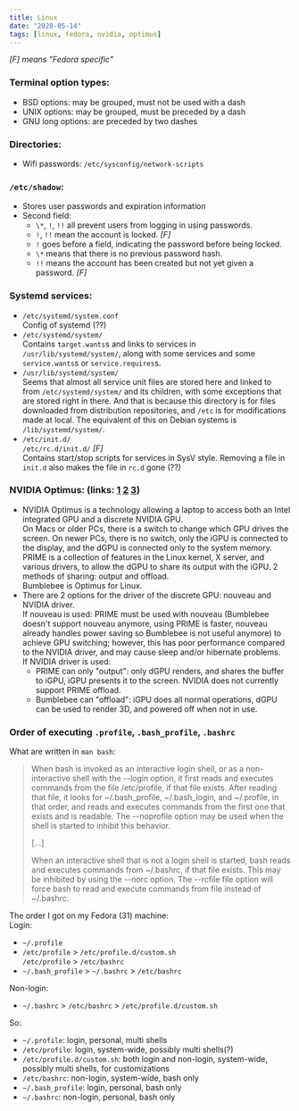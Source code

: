 ```yaml
---
title: Linux
date: "2020-05-14"
tags: [linux, fedora, nvidia, optimus]
---
```


_[F] means "Fedora specific"_

### Terminal option types:
- BSD options: may be grouped, must not be used with a dash
- UNIX options: may be grouped, must be preceded by a dash
- GNU long options: are preceded by two dashes

### Directories:
- Wifi passwords: `/etc/sysconfig/network-scripts`

### `/etc/shadow`:
- Stores user passwords and expiration information
- Second field:
    - `\*`, `!`, `!!` all prevent users from logging in using passwords.
    - `!`, `!!` mean the account is locked. _[F]_
    - `!` goes before a field, indicating the password before being locked.
    - `\*` means that there is no previous password hash.
    - `!!` means the account has been created but not yet given a password. _[F]_

### Systemd services:
- `/etc/systemd/system.conf`  
Config of systemd (??)
- `/etc/systemd/system/`  
Contains `target.wants`s and links to services in `/usr/lib/systemd/system/`, along with some services and some `service.wants`s or `service.requires`s.
- `/usr/lib/systemd/system/`  
Seems that almost all service unit files are stored here and linked to from `/etc/systemd/system/` and its children, with some exceptions that are stored right in there. And that is because this directory is for files downloaded from distribution repositories, and `/etc` is for modifications made at local. The equivalent of this on Debian systems is `/lib/systemd/system/`.
- `/etc/init.d/`  
  `/etc/rc.d/init.d/` _[F]_  
Contains start/stop scripts for services in SysV style. Removing a file in `init.d` also makes the file in `rc.d` gone (??)

### NVIDIA Optimus: (links: [1](https://devtalk.nvidia.com/default/topic/957814/linux/prime-and-prime-synchronization/) [2](https://wiki.archlinux.org/index.php/NVIDIA_Optimus#SDDM) [3](https://docs.fedoraproject.org/en-US/quick-docs/bumblebee/))
- NVIDIA Optimus is a technology allowing a laptop to access both an Intel integrated GPU and a discrete NVIDIA GPU.  
On Macs or older PCs, there is a switch to change which GPU drives the screen. On newer PCs, there is no switch, only the iGPU is connected to the display, and the dGPU is connected only to the system memory.  
PRIME is a collection of features in the Linux kernel, X server, and various drivers, to allow the dGPU to share its output with the iGPU. 2 methods of sharing: output and offload.  
Bumblebee is Optimus for Linux.
- There are 2 options for the driver of the discrete GPU: nouveau and NVIDIA driver.  
If nouveau is used: PRIME must be used with nouveau (Bumblebee doesn't support nouveau anymore, using PRIME is faster, nouveau already handles power saving so Bumblebee is not useful anymore) to achieve GPU switching; however, this has poor performance compared to the NVIDIA driver, and may cause sleep and/or hibernate problems.  
If NVIDIA driver is used:
  - PRIME can only "output": only dGPU renders, and shares the buffer to iGPU, iGPU presents it to the screen. NVIDIA does not currently support PRIME offload.
  - Bumblebee can "offload": iGPU does all normal operations, dGPU can be used to render 3D, and powered off when not in use.

### Order of executing `.profile`, `.bash_profile`, `.bashrc`
What are written in `man bash`:
> When bash is invoked as an interactive login shell, or as a non-interactive shell with the --login option, it first reads and executes commands from the file /etc/profile, if that file exists.  After reading  that  file,  it looks  for  ~/.bash_profile,  ~/.bash_login,  and  ~/.profile,  in  that order, and reads and executes commands from the first one that exists and is readable.  The --noprofile option may be used when the shell is started to inhibit this behavior.
>
> [...]
>
> When an interactive shell that is not a login shell is started, bash reads and executes commands from ~/.bashrc, if that file exists.  This may be inhibited by using the --norc option.  The --rcfile file  option  will force bash to read and execute commands from file instead of ~/.bashrc.

The order I got on my Fedora (31) machine:  
Login:
- `~/.profile`
- `/etc/profile` > `/etc/profile.d/custom.sh`  
`/etc/profile` > `/etc/bashrc`
- `~/.bash_profile` > `~/.bashrc` > `/etc/bashrc`

Non-login:
- `~/.bashrc` > `/etc/bashrc` > `/etc/profile.d/custom.sh`

So:
- `~/.profile`: login, personal, multi shells
- `/etc/profile`: login, system-wide, possibly multi shells(?)
- `/etc/profile.d/custom.sh`: both login and non-login, system-wide, possibly multi shells, for customizations
- `/etc/bashrc`: non-login, system-wide, bash only
- `~/.bash_profile`: login, personal, bash only
- `~/.bashrc`: non-login, personal, bash only
